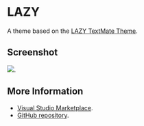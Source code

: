 # LAZY

A theme based on the [LAZY TextMate Theme](http://colorsublime.com/theme/LAZY).


## Screenshot
![](https://raw.githubusercontent.com/gerane/VSCodeThemes/master/gerane.Theme-LAZY/screenshot.png).


## More Information
* [Visual Studio Marketplace](https://marketplace.visualstudio.com/items/gerane.Theme-LAZY).
* [GitHub repository](https://github.com/gerane/VSCodeThemes).
